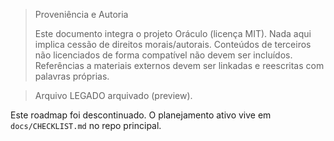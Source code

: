 > Proveniência e Autoria
>
> Este documento integra o projeto Oráculo (licença MIT).
> Nada aqui implica cessão de direitos morais/autorais.
> Conteúdos de terceiros não licenciados de forma compatível não devem ser incluídos.
> Referências a materiais externos devem ser linkadas e reescritas com palavras próprias.

> Arquivo LEGADO arquivado (preview).

Este roadmap foi descontinuado. O planejamento ativo vive em `docs/CHECKLIST.md` no repo principal.
